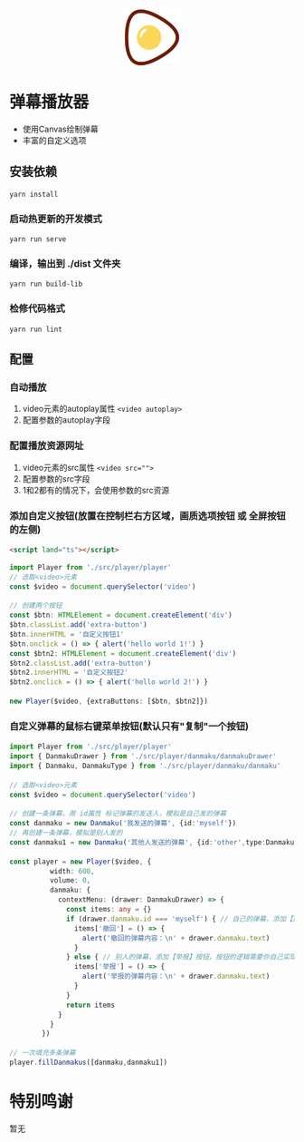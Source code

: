 <p align="center">
<img src="./logo.png" alt="DanPlayer" width="100">
</p>

# 弹幕播放器

- 使用Canvas绘制弹幕
- 丰富的自定义选项

## 安装依赖
```
yarn install
```

### 启动热更新的开发模式
```
yarn run serve
```

### 编译，输出到 ./dist 文件夹
```
yarn run build-lib
```

### 检修代码格式
```
yarn run lint
```

## 配置

### 自动播放
    
1. video元素的autoplay属性 `<video autoplay>`
2. 配置参数的autoplay字段
    
### 配置播放资源网址
    
1. video元素的src属性 `<video src="">`
2. 配置参数的src字段
3. 1和2都有的情况下，会使用参数的src资源

### 添加自定义按钮(放置在控制栏右方区域，画质选项按钮 或 全屏按钮的左侧)

```html
<script land="ts"></script>
```
```typescript
import Player from './src/player/player'
// 选取<video>元素
const $video = document.querySelector('video')

// 创建两个按钮
const $btn: HTMLElement = document.createElement('div')
$btn.classList.add('extra-button')
$btn.innerHTML = '自定义按钮1'
$btn.onclick = () => { alert('hello world 1!') }
const $btn2: HTMLElement = document.createElement('div')
$btn2.classList.add('extra-button')
$btn2.innerHTML = '自定义按钮2'
$btn2.onclick = () => { alert('hello world 2!') }

new Player($video, {extraButtons: [$btn, $btn2]})
```

### 自定义弹幕的鼠标右键菜单按钮(默认只有"复制"一个按钮)
```typescript
import Player from './src/player/player'
import { DanmakuDrawer } from './src/player/danmaku/danmakuDrawer'
import { Danmaku, DanmakuType } from './src/player/danmaku/danmaku' 

// 选取<video>元素
const $video = document.querySelector('video')

// 创建一条弹幕，用 id属性 标记弹幕的发送人，模拟是自己发的弹幕
const danmaku = new Danmaku('我发送的弹幕', {id:'myself'})
// 再创建一条弹幕，模拟是别人发的
const danmaku1 = new Danmaku('其他人发送的弹幕', {id:'other',type:DanmakuType.Top})

const player = new Player($video, {
          width: 600,
          volume: 0,
          danmaku: {
            contextMenu: (drawer: DanmakuDrawer) => {
              const items: any = {}
              if (drawer.danmaku.id === 'myself') { // 自己的弹幕，添加【撤回】按钮，按钮的逻辑需要你自己实现
                items['撤回'] = () => {
                  alert('撤回的弹幕内容：\n' + drawer.danmaku.text)
                }
              } else { // 别人的弹幕，添加【举报】按钮，按钮的逻辑需要你自己实现
                items['举报'] = () => {
                  alert('举报的弹幕内容：\n' + drawer.danmaku.text)
                }
              }
              return items
            }
          }
        })

// 一次填充多条弹幕
player.fillDanmakus([danmaku,danmaku1])
```

# 特别鸣谢
暂无

